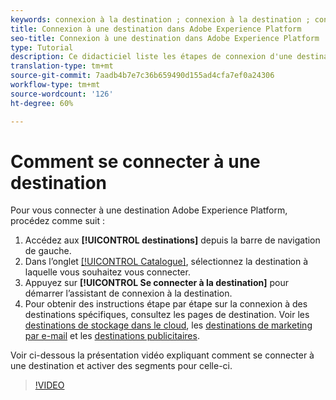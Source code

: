 ```yaml
---
keywords: connexion à la destination ; connexion à la destination ; connexion à la destination
title: Connexion à une destination dans Adobe Experience Platform
seo-title: Connexion à une destination dans Adobe Experience Platform
type: Tutorial
description: Ce didacticiel liste les étapes de connexion d'une destination dans Adobe Experience Platform.
translation-type: tm+mt
source-git-commit: 7aadb4b7e7c36b659490d155ad4cfa7ef0a24306
workflow-type: tm+mt
source-wordcount: '126'
ht-degree: 60%

---
```



# Comment se connecter à une destination

Pour vous connecter à une destination Adobe Experience Platform, procédez comme suit :

1. Accédez aux **[!UICONTROL destinations]** depuis la barre de navigation de gauche.
2. Dans l’onglet [[!UICONTROL Catalogue]](./destinations-workspace.md#catalog), sélectionnez la destination à laquelle vous souhaitez vous connecter.
3. Appuyez sur **[!UICONTROL Se connecter à la destination]** pour démarrer l’assistant de connexion à la destination.
4. Pour obtenir des instructions étape par étape sur la connexion à des destinations spécifiques, consultez les pages de destination. Voir les [destinations de stockage dans le cloud](../catalog/cloud-storage/workflow.md), les [destinations de marketing par e-mail](../catalog/email-marketing/overview.md) et les [destinations publicitaires](../catalog/advertising/overview.md).

Voir ci-dessous la présentation vidéo expliquant comment se connecter à une destination et activer des segments pour celle-ci.

>[!VIDEO](https://video.tv.adobe.com/v/29710?quality=12)